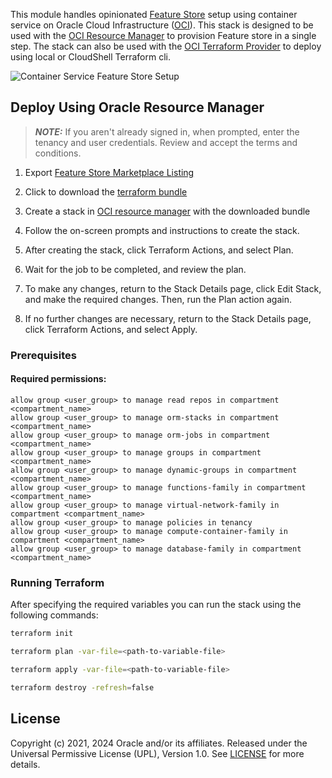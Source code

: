 This module handles opinionated [Feature Store][feature_store_docs] setup using container service on Oracle Cloud Infrastructure ([OCI][oci]). This stack is designed to be used with the [OCI Resource Manager][oci_rm] to provision Feature store in a single step. The stack can also be used with the [OCI Terraform Provider][oci_tf_provider] to deploy using local or CloudShell Terraform cli.

![Container Service Feature Store Setup](./figures/oci_fs_container.png)

## Deploy Using Oracle Resource Manager

> ___NOTE:___ If you aren't already signed in, when prompted, enter the tenancy and user credentials. Review and accept the terms and conditions.

1. Export [Feature Store Marketplace Listing][listing]

1. Click to download the [terraform bundle][stack]

1. Create a stack in [OCI resource manager][oci_rm] with the downloaded bundle

1. Follow the on-screen prompts and instructions to create the stack.

1. After creating the stack, click Terraform Actions, and select Plan.

1. Wait for the job to be completed, and review the plan.

1. To make any changes, return to the Stack Details page, click Edit Stack, and make the required changes. Then, run the Plan action again.

1. If no further changes are necessary, return to the Stack Details page, click Terraform Actions, and select Apply.


### Prerequisites
#### Required permissions:
```
allow group <user_group> to manage read repos in compartment <compartment_name>
allow group <user_group> to manage orm-stacks in compartment <compartment_name>
allow group <user_group> to manage orm-jobs in compartment <compartment_name>
allow group <user_group> to manage groups in compartment <compartment_name>
allow group <user_group> to manage dynamic-groups in compartment <compartment_name>
allow group <user_group> to manage functions-family in compartment <compartment_name>
allow group <user_group> to manage virtual-network-family in compartment <compartment_name>
allow group <user_group> to manage policies in tenancy
allow group <user_group> to manage compute-container-family in compartment <compartment_name>
allow group <user_group> to manage database-family in compartment <compartment_name>

```


### Running Terraform

After specifying the required variables you can run the stack using the following commands:

```bash
terraform init
```

```bash
terraform plan -var-file=<path-to-variable-file>
```

```bash
terraform apply -var-file=<path-to-variable-file>
```

```bash
terraform destroy -refresh=false
```


## License

Copyright (c) 2021, 2024 Oracle and/or its affiliates.
Released under the Universal Permissive License (UPL), Version 1.0.
See [LICENSE](./LICENSE) for more details.

[oci]: https://cloud.oracle.com/en_US/cloud-infrastructure
[oci_rm]: https://docs.cloud.oracle.com/iaas/Content/ResourceManager/Concepts/resourcemanager.htm
[stack]: https://raw.githubusercontent.com/najiyacl/oci-data-science-ai-samples/main/feature_store/container_terraform/releases/container-terraform-1.1.1.zip
[feature_store_docs]: https://feature-store-accelerated-data-science.readthedocs.io
[oci_tf_provider]: https://www.terraform.io/docs/providers/oci/index.html
[listing]: https://cloud.oracle.com/marketplace/application/ocid1.mktpublisting.oc1.iad.amaaaaaabiudgxya26lzh2dsyvg7cfzgllvdl6xo5phz4mnsoktxeutecrvq
